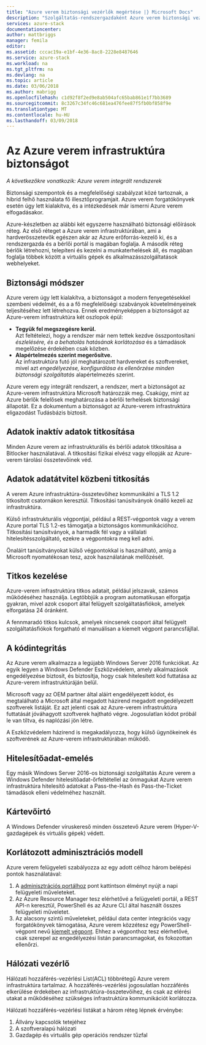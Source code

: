 ```yaml
---
title: "Azure verem biztonsági vezérlők megértése |} Microsoft Docs"
description: "Szolgáltatás-rendszergazdaként Azure verem biztonsági vezérlők megismerése"
services: azure-stack
documentationcenter: 
author: mattbriggs
manager: femila
editor: 
ms.assetid: cccac19a-e1bf-4e36-8ac8-2228e8487646
ms.service: azure-stack
ms.workload: na
ms.tgt_pltfrm: na
ms.devlang: na
ms.topic: article
ms.date: 03/06/2018
ms.author: mabrigg
ms.openlocfilehash: c1d92f8f2ed9e8ab504afc65bab861e1f7bb3689
ms.sourcegitcommit: 8c3267c34fc46c681ea476fee87f5fb0bf858f9e
ms.translationtype: MT
ms.contentlocale: hu-HU
ms.lasthandoff: 03/09/2018
---
```

# <a name="azure-stack-infrastructure-security-posture"></a>Az Azure verem infrastruktúra biztonságot

*A következőkre vonatkozik: Azure verem integrált rendszerek*

Biztonsági szempontok és a megfelelőségi szabályzat közé tartoznak, a hibrid felhő használata fő illesztőprogramjait. Azure verem forgatókönyvek esetén úgy lett kialakítva, és a intézkedések már ismerni Azure verem elfogadásakor.

Azure-készletben az alábbi két egyszerre használható biztonsági előírások réteg. Az első réteget a Azure verem infrastruktúrában, ami a hardverösszetevők egészen akár az Azure erőforrás-kezelő ki, és a rendszergazda és a bérlői portál is magában foglalja. A második réteg bérlők létrehozni, telepíteni és kezelni a munkaterhelések áll, és magában foglalja többek között a virtuális gépek és alkalmazásszolgáltatások webhelyeket.  

## <a name="security-approach"></a>Biztonsági módszer
Azure verem úgy lett kialakítva, a biztonságot a modern fenyegetésekkel szembeni védelmét, és a a fő megfelelőségi szabványok követelményeinek teljesítéséhez lett létrehozva. Ennek eredményeképpen a biztonságot az Azure-verem infrastruktúra két oszlopok épül:

 - **Tegyük fel megszegésre kerül.**  
Azt feltételezi, hogy a rendszer már nem tettek kezdve összpontosítani *észlelésére, és a behatolás hatásának korlátozása* és a támadások megelőzése érdekében csak közben. 
 - **Alapértelmezés szerint megerősítve.**  
Az infrastruktúra futó jól meghatározott hardvereket és szoftvereket, mivel azt *engedélyezése, konfigurálása és ellenőrzése minden biztonsági szolgáltatás* alapértelmezés szerint.



Azure verem egy integrált rendszert, a rendszer, mert a biztonságot az Azure-verem infrastruktúra Microsoft határozzák meg. Csakúgy, mint az Azure bérlők felelősek meghatározása a bérlői terhelések biztonsági állapotát. Ez a dokumentum a biztonságot az Azure-verem infrastruktúra eligazodást Tudásbázis biztosít.

## <a name="data-at-rest-encryption"></a>Adatok inaktív adatok titkosítása
Minden Azure verem az infrastrukturális és bérlői adatok titkosítása a Bitlocker használatával. A titkosítási fizikai elvész vagy ellopják az Azure-verem tárolási összetevőinek véd. 

## <a name="data-in-transit-encryption"></a>Adatok adatátvitel közbeni titkosítás
A verem Azure infrastruktúra-összetevőihez kommunikálni a TLS 1.2 titkosított csatornákon keresztül. Titkosítási tanúsítványok önálló kezeli az infrastruktúra. 

Külső infrastrukturális végpontjai, például a REST-végpontok vagy a verem Azure portal TLS 1.2-es támogatja a biztonságos kommunikációhoz. Titkosítási tanúsítványok, a harmadik fél vagy a vállalati hitelesítésszolgáltató, ezekre a végpontokra meg kell adni. 

Önaláírt tanúsítványokat külső végpontokkal is használható, amíg a Microsoft nyomatékosan tesz, azok használatának mellőzését. 

## <a name="secret-management"></a>Titkos kezelése
Azure-verem infrastruktúra titkos adatait, például jelszavak, számos működéséhez használja. Legtöbbjük a program automatikusan elforgatja gyakran, mivel azok csoport által felügyelt szolgáltatásfiókok, amelyek elforgatása 24 óránként.

A fennmaradó titkos kulcsok, amelyek nincsenek csoport által felügyelt szolgáltatásfiókok forgatható el manuálisan a kiemelt végpont parancsfájllal.

## <a name="code-integrity"></a>A kódintegritás
Az Azure verem alkalmazza a legújabb Windows Server 2016 funkciókat. Az egyik legyen a Windows Defender Eszközvédelem, amely alkalmazások engedélyezése biztosít, és biztosítja, hogy csak hitelesített kód futtatása az Azure-verem infrastruktúráján belül. 

Microsoft vagy az OEM partner által aláírt engedélyezett kódot, és megtalálható a Microsoft által megadott házirend megadott engedélyezett szoftverek listáját. Ez azt jelenti csak az Azure-verem infrastruktúra futtatását jóváhagyott szoftverek hajtható végre. Jogosulatlan kódot próbál le van tiltva, és naplózási jön létre.

A Eszközvédelem házirend is megakadályozza, hogy külső ügynökeinek és szoftverének az Azure-verem infrastruktúrában működő.

## <a name="credential-guard"></a>Hitelesítőadat-emelés
Egy másik Windows Server 2016-os biztonsági szolgáltatás Azure verem a Windows Defender hitelesítőadat-őrfeltétellel az önmagukat Azure verem infrastruktúra hitelesítő adatokat a Pass-the-Hash és Pass-the-Ticket támadások elleni védelméhez használt.

## <a name="antimalware"></a>Kártevőirtó
A Windows Defender víruskereső minden összetevő Azure verem (Hyper-V-gazdagépek és virtuális gépek) védett.

## <a name="constrained-administration-model"></a>Korlátozott adminisztrációs modell
Azure verem felügyeleti szabályozza az egy adott célhoz három belépési pontok használatával: 
1. A [adminisztrációs portálhoz](azure-stack-manage-portals.md) pont kattintson élményt nyújt a napi felügyeleti műveleteket.
2. Az Azure Resource Manager tesz elérhetővé a felügyeleti portál, a REST API-n keresztül, PowerShell és az Azure CLI által használt összes felügyeleti műveletet. 
3. Az alacsony szintű műveleteket, például data center integrációs vagy forgatókönyvek támogatása, Azure verem közzétesz egy PowerShell-végpont nevű [kiemelt végpont](azure-stack-privileged-endpoint.md). Ehhez a végponthoz tesz elérhetővé, csak szerepel az engedélyezési listán parancsmagokat, és fokozottan ellenőrzi.

## <a name="network-controls"></a>Hálózati vezérlő
Hálózati hozzáférés-vezérlési List(ACL) többrétegű Azure verem infrastruktúra tartalmaz. A hozzáférés-vezérlési jogosulatlan hozzáférés elkerülése érdekében az infrastruktúra-összetevőihez, és csak az elérési utakat a működéséhez szükséges infrastruktúra kommunikációt korlátozza. 

Hálózati hozzáférés-vezérlési listákat a három réteg lépnek érvénybe:
1.  Állvány kapcsolók tetejéhez
2.  A szoftveralapú hálózati
3.  Gazdagép és virtuális gép operációs rendszer tűzfal 


